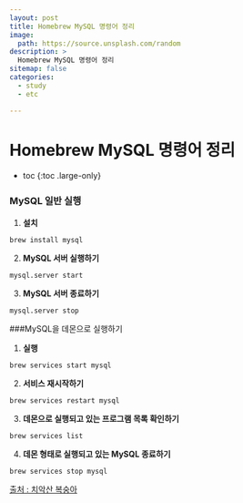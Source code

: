 ```yaml
---
layout: post
title: Homebrew MySQL 명령어 정리
image:
  path: https://source.unsplash.com/random
description: >
  Homebrew MySQL 명령어 정리
sitemap: false
categories:
  - study
  - etc

---
```

# Homebrew MySQL 명령어 정리

* toc
{:toc .large-only}

### MySQL 일반 실행
1. **설치**

`brew install mysql`


2. **MySQL 서버 실행하기**

`mysql.server start`

3. **MySQL 서버 종료하기**

`mysql.server stop`


###MySQL을 데몬으로 실행하기

1. **실행**

`brew services start mysql`

2. **서비스 재시작하기**

`brew services restart mysql`

3. **데몬으로 실행되고 있는 프로그램 목록 확인하기**

`brew services list`

4. **데몬 형태로 실행되고 있는 MySQL 종료하기**

``brew services stop mysql``

[출처 : 치악산 복숭아](https://bsscl.tistory.com/5)
